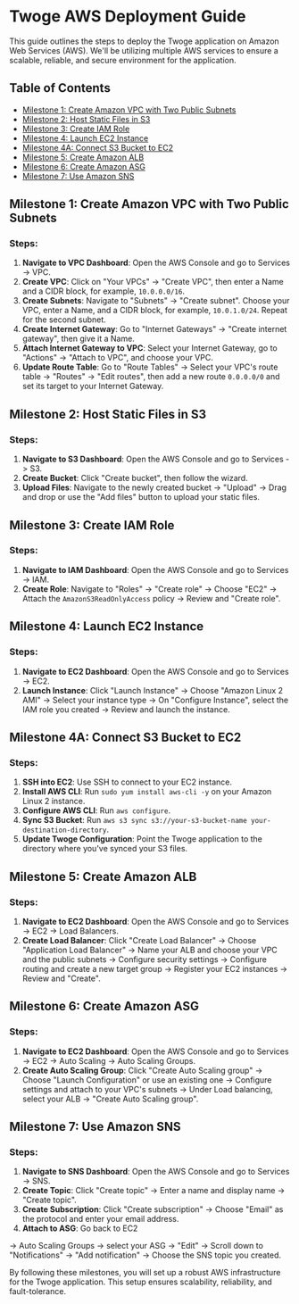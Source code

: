 # Twoge AWS Deployment Guide

This guide outlines the steps to deploy the Twoge application on Amazon Web Services (AWS). We'll be utilizing multiple AWS services to ensure a scalable, reliable, and secure environment for the application.

## Table of Contents

- [Milestone 1: Create Amazon VPC with Two Public Subnets](#milestone-1-create-amazon-vpc-with-two-public-subnets)
- [Milestone 2: Host Static Files in S3](#milestone-2-host-static-files-in-s3)
- [Milestone 3: Create IAM Role](#milestone-3-create-iam-role)
- [Milestone 4: Launch EC2 Instance](#milestone-4-launch-ec2-instance)
- [Milestone 4A: Connect S3 Bucket to EC2](#milestone-4a-connect-s3-bucket-to-ec2)
- [Milestone 5: Create Amazon ALB](#milestone-5-create-amazon-alb)
- [Milestone 6: Create Amazon ASG](#milestone-6-create-amazon-asg)
- [Milestone 7: Use Amazon SNS](#milestone-7-use-amazon-sns)

## Milestone 1: Create Amazon VPC with Two Public Subnets

### Steps:

1. **Navigate to VPC Dashboard**: Open the AWS Console and go to Services -> VPC.
2. **Create VPC**: Click on "Your VPCs" -> "Create VPC", then enter a Name and a CIDR block, for example, `10.0.0.0/16`.
3. **Create Subnets**: Navigate to "Subnets" -> "Create subnet". Choose your VPC, enter a Name, and a CIDR block, for example, `10.0.1.0/24`. Repeat for the second subnet.
4. **Create Internet Gateway**: Go to "Internet Gateways" -> "Create internet gateway", then give it a Name.
5. **Attach Internet Gateway to VPC**: Select your Internet Gateway, go to "Actions" -> "Attach to VPC", and choose your VPC.
6. **Update Route Table**: Go to "Route Tables" -> Select your VPC's route table -> "Routes" -> "Edit routes", then add a new route `0.0.0.0/0` and set its target to your Internet Gateway.

## Milestone 2: Host Static Files in S3

### Steps:

1. **Navigate to S3 Dashboard**: Open the AWS Console and go to Services -> S3.
2. **Create Bucket**: Click "Create bucket", then follow the wizard.
3. **Upload Files**: Navigate to the newly created bucket -> "Upload" -> Drag and drop or use the "Add files" button to upload your static files.

## Milestone 3: Create IAM Role

### Steps:

1. **Navigate to IAM Dashboard**: Open the AWS Console and go to Services -> IAM.
2. **Create Role**: Navigate to "Roles" -> "Create role" -> Choose "EC2" -> Attach the `AmazonS3ReadOnlyAccess` policy -> Review and "Create role".

## Milestone 4: Launch EC2 Instance

### Steps:

1. **Navigate to EC2 Dashboard**: Open the AWS Console and go to Services -> EC2.
2. **Launch Instance**: Click "Launch Instance" -> Choose "Amazon Linux 2 AMI" -> Select your instance type -> On "Configure Instance", select the IAM role you created -> Review and launch the instance.

## Milestone 4A: Connect S3 Bucket to EC2

### Steps:

1. **SSH into EC2**: Use SSH to connect to your EC2 instance.
2. **Install AWS CLI**: Run `sudo yum install aws-cli -y` on your Amazon Linux 2 instance.
3. **Configure AWS CLI**: Run `aws configure`.
4. **Sync S3 Bucket**: Run `aws s3 sync s3://your-s3-bucket-name your-destination-directory`.
5. **Update Twoge Configuration**: Point the Twoge application to the directory where you've synced your S3 files.

## Milestone 5: Create Amazon ALB

### Steps:

1. **Navigate to EC2 Dashboard**: Open the AWS Console and go to Services -> EC2 -> Load Balancers.
2. **Create Load Balancer**: Click "Create Load Balancer" -> Choose "Application Load Balancer" -> Name your ALB and choose your VPC and the public subnets -> Configure security settings -> Configure routing and create a new target group -> Register your EC2 instances -> Review and "Create".

## Milestone 6: Create Amazon ASG

### Steps:

1. **Navigate to EC2 Dashboard**: Open the AWS Console and go to Services -> EC2 -> Auto Scaling -> Auto Scaling Groups.
2. **Create Auto Scaling Group**: Click "Create Auto Scaling group" -> Choose "Launch Configuration" or use an existing one -> Configure settings and attach to your VPC's subnets -> Under Load balancing, select your ALB -> "Create Auto Scaling group".

## Milestone 7: Use Amazon SNS

### Steps:

1. **Navigate to SNS Dashboard**: Open the AWS Console and go to Services -> SNS.
2. **Create Topic**: Click "Create topic" -> Enter a name and display name -> "Create topic".
3. **Create Subscription**: Click "Create subscription" -> Choose "Email" as the protocol and enter your email address.
4. **Attach to ASG**: Go back to EC2

-> Auto Scaling Groups -> select your ASG -> "Edit" -> Scroll down to "Notifications" -> "Add notification" -> Choose the SNS topic you created.

By following these milestones, you will set up a robust AWS infrastructure for the Twoge application. This setup ensures scalability, reliability, and fault-tolerance.
